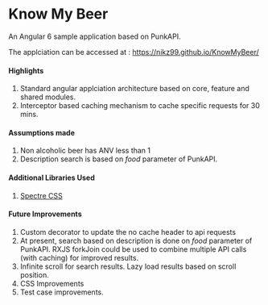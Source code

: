 # Know My Beer

An Angular 6 sample application based on PunkAPI.

The applciation can be accessed at : https://nikz99.github.io/KnowMyBeer/

#### Highlights
1. Standard angular applciation architecture based on core, feature and shared modules.
2. Interceptor based caching mechanism to cache specific requests for 30 mins.

#### Assumptions made
1. Non alcoholic beer has ANV less than 1
2. Description search is based on *food* parameter of PunkAPI.

#### Additional Libraries Used
1. [Spectre CSS](https://picturepan2.github.io/spectre/)


#### Future Improvements
1. Custom decorator to update the no cache header to api requests
2. At present, search based on description is done on *food* parameter of PunkAPI. RXJS forkJoin could be used to combine multiple API calls (with caching) for improved results.
3. Infinite scroll for search results. Lazy load results based on scroll position.
4. CSS Improvements
5. Test case improvements.

